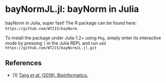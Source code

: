 # bayNormJL.jl: bayNorm in Julia
bayNorm in Julia, super fast! The R package can be found here: `https://github.com/WT215/bayNorm`.

To install the package under Julia 1.2+ using `Pkg`, simply enter its interactive mode by pressing `]` in the Julia REPL and run
`add https://github.com/WT215/bayNormJL.jl.git`


## References

- [1] <a href="https://academic.oup.com/bioinformatics/advance-article/doi/10.1093/bioinformatics/btz726/5581401">Tang <em>et al.</em> (2019). Bioinformatics. </a>
